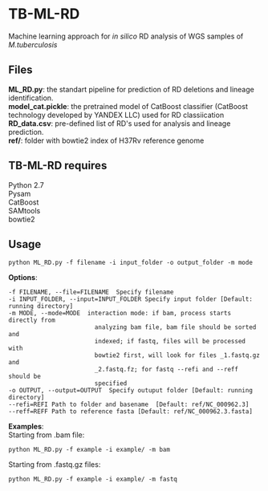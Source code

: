 # TB-ML-RD
Machine learning approach for *in silico* RD analysis of WGS samples of *M.tuberculosis*
## Files 
**ML_RD.py**: the standart pipeline for prediction of RD deletions and lineage identification. <br>
**model_cat.pickle**: the pretrained model of CatBoost classifier (CatBoost technology developed by YANDEX LLC) used for RD classiication <br>
**RD_data.csv**: pre-defined list of RD's used for analysis and lineage prediction. <br>
**ref/**: folder with bowtie2 index of H37Rv reference genome <br>
## TB-ML-RD requires
Python 2.7 <br>
Pysam <br>
CatBoost <br>
SAMtools <br>
bowtie2 <br>
## Usage
```
python ML_RD.py -f filename -i input_folder -o output_folder -m mode
```
**Options**: <br>
```
-f FILENAME, --file=FILENAME  Specify filename
-i INPUT_FOLDER, --input=INPUT_FOLDER Specify input folder [Default: running directory]
-m MODE, --mode=MODE  interaction mode: if bam, process starts directly from
                        analyzing bam file, bam file should be sorted and
                        indexed; if fastq, files will be processed with
                        bowtie2 first, will look for files _1.fastq.gz and
                        _2.fastq.fz; for fastq --refi and --reff should be
                        specified
-o OUTPUT, --output=OUTPUT  Specify outuput folder [Default: running directory]
--refi=REFI Path to folder and basename  [Default: ref/NC_000962.3]
--reff=REFF Path to reference fasta [Default: ref/NC_000962.3.fasta]
```
**Examples**:<br>
Starting from .bam file:<br>
```
python ML_RD.py -f example -i example/ -m bam

```
Starting from .fastq.gz files:<br>
```
python ML_RD.py -f example -i example/ -m fastq
```

